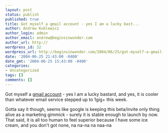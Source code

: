```yaml
---
layout: post
status: publish
published: true
title: Got myself a gmail account - yes I am a lucky bast...
author: Andrew Kuklewicz
author_login: admin
author_email: andrew@beginsinwonder.com
author_url: http://
wordpress_id: 32
wordpress_url: http://beginsinwonder.com/2004/06/25/got-myself-a-gmail-account-yes-i-am-a-lucky-bast/
date: '2004-06-25 21:43:00 -0400'
date_gmt: '2004-06-25 15:43:00 -0400'
categories:
- Uncategorized
tags: []
comments: []
---
```

<p>Got myself a <a href="http://gmail.google.com">gmail account</a> - yes I am a lucky bastard, and yes, it is cooler than whatever email service stepped up to 1gig+ this week.</p>
<p>Gotta say it though, seems like google is keeping this beta/invite only thing alive as a marketing gimmick - surely it is stable enough to launch by now.  That said, it is all too human to feel superior because I have some ice cream, and you don't got none, na na-na na naa-na</p>
